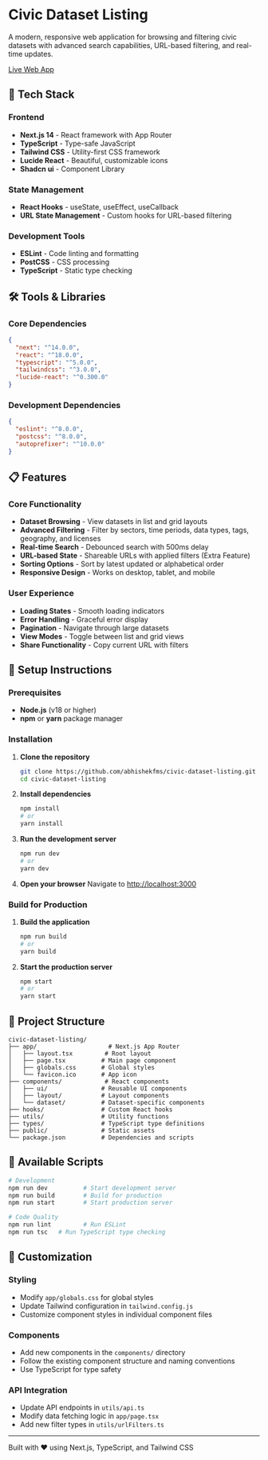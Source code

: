 # Civic Dataset Listing

A modern, responsive web application for browsing and filtering civic datasets with advanced search capabilities, URL-based filtering, and real-time updates.

[Live Web App](https://civic-dataset-listing-abhishekfms-projects.vercel.app/)

## 🚀 Tech Stack

### Frontend

- **Next.js 14** - React framework with App Router
- **TypeScript** - Type-safe JavaScript
- **Tailwind CSS** - Utility-first CSS framework
- **Lucide React** - Beautiful, customizable icons
- **Shadcn ui** - Component Library

### State Management

- **React Hooks** - useState, useEffect, useCallback
- **URL State Management** - Custom hooks for URL-based filtering

### Development Tools

- **ESLint** - Code linting and formatting
- **PostCSS** - CSS processing
- **TypeScript** - Static type checking

## 🛠️ Tools & Libraries

### Core Dependencies

```json
{
  "next": "^14.0.0",
  "react": "^18.0.0",
  "typescript": "^5.0.0",
  "tailwindcss": "^3.0.0",
  "lucide-react": "^0.300.0"
}
```

### Development Dependencies

```json
{
  "eslint": "^8.0.0",
  "postcss": "^8.0.0",
  "autoprefixer": "^10.0.0"
}
```

## 📋 Features

### Core Functionality

- **Dataset Browsing** - View datasets in list and grid layouts
- **Advanced Filtering** - Filter by sectors, time periods, data types, tags, geography, and licenses
- **Real-time Search** - Debounced search with 500ms delay
- **URL-based State** - Shareable URLs with applied filters (Extra Feature)
- **Sorting Options** - Sort by latest updated or alphabetical order
- **Responsive Design** - Works on desktop, tablet, and mobile

### User Experience

- **Loading States** - Smooth loading indicators
- **Error Handling** - Graceful error display
- **Pagination** - Navigate through large datasets
- **View Modes** - Toggle between list and grid views
- **Share Functionality** - Copy current URL with filters

## 🚀 Setup Instructions

### Prerequisites

- **Node.js** (v18 or higher)
- **npm** or **yarn** package manager

### Installation

1. **Clone the repository**

   ```bash
   git clone https://github.com/abhishekfms/civic-dataset-listing.git
   cd civic-dataset-listing
   ```

2. **Install dependencies**

   ```bash
   npm install
   # or
   yarn install
   ```

3. **Run the development server**

   ```bash
   npm run dev
   # or
   yarn dev
   ```

4. **Open your browser**
   Navigate to [http://localhost:3000](http://localhost:3000)

### Build for Production

1. **Build the application**

   ```bash
   npm run build
   # or
   yarn build
   ```

2. **Start the production server**
   ```bash
   npm start
   # or
   yarn start
   ```

## 📁 Project Structure

```
civic-dataset-listing/
├── app/                    # Next.js App Router
│   ├── layout.tsx         # Root layout
│   ├── page.tsx          # Main page component
│   ├── globals.css       # Global styles
│   └── favicon.ico       # App icon
├── components/            # React components
│   ├── ui/               # Reusable UI components
│   ├── layout/           # Layout components
│   └── dataset/          # Dataset-specific components
├── hooks/                # Custom React hooks
├── utils/                # Utility functions
├── types/                # TypeScript type definitions
├── public/               # Static assets
└── package.json          # Dependencies and scripts
```

## 🔧 Available Scripts

```bash
# Development
npm run dev          # Start development server
npm run build        # Build for production
npm run start        # Start production server

# Code Quality
npm run lint         # Run ESLint
npm run tsc   # Run TypeScript type checking
```

## 🎨 Customization

### Styling

- Modify `app/globals.css` for global styles
- Update Tailwind configuration in `tailwind.config.js`
- Customize component styles in individual component files

### Components

- Add new components in the `components/` directory
- Follow the existing component structure and naming conventions
- Use TypeScript for type safety

### API Integration

- Update API endpoints in `utils/api.ts`
- Modify data fetching logic in `app/page.tsx`
- Add new filter types in `utils/urlFilters.ts`

---

Built with ❤️ using Next.js, TypeScript, and Tailwind CSS
